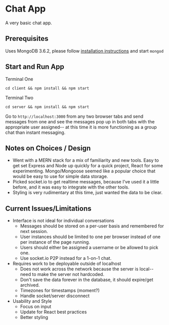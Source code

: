# Chat App
A very basic chat app.

## Prerequisites
Uses MongoDB 3.6.2, please follow [installation instructions](https://docs.mongodb.com/manual/installation/) and start `mongod`

## Start and Run App
Terminal One
```
cd client && npm install && npm start
```
Terminal Two
```
cd server && npm install && npm start
```

Go to `http://localhost:3000` from any two browser tabs and send messages from one and see the messages pop up in both tabs with the appropriate user assigned-- at this time it is more functioning as a group chat than instant messaging.

## Notes on Choices / Design
* Went with a MERN stack for a mix of familiarity and new tools.  Easy to get set Express and Node up quickly for a quick project, React for some experimenting.  Mongo/Mongoose seemed like a popular choice that would be easy to use for simple data storage.
* Picked socket.io to get realtime messages, because I've used it a little before, and it was easy to integrate with the other tools.
* Styling is very rudimentary at this time, just wanted the data to be clear.

## Current Issues/Limitations
* Interface is not ideal for individual conversations
  * Messages should be stored on a per-user basis and remembered for next session.
  * User instances should be limited to one per browser instead of one per instance of the page running.
  * Users should either be assigned a username or be allowed to pick one.
  * Use socket.io P2P instead for a 1-on-1 chat.
* Requires work to be deployable outside of localhost
  * Does not work across the network because the server is local-- need to make the server not hardcoded.
  * Don't save the data forever in the database, it should expire/get archived.
  * Timezones for timestamps (moment?)
  * Handle socket/server disconnect
* Usability and Style
  * Focus on input
  * Update for React best practices
  * Better styling
